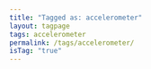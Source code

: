 ```yaml
---
title: "Tagged as: accelerometer"
layout: tagpage
tags: accelerometer
permalink: /tags/accelerometer/
isTag: "true"
---
```

